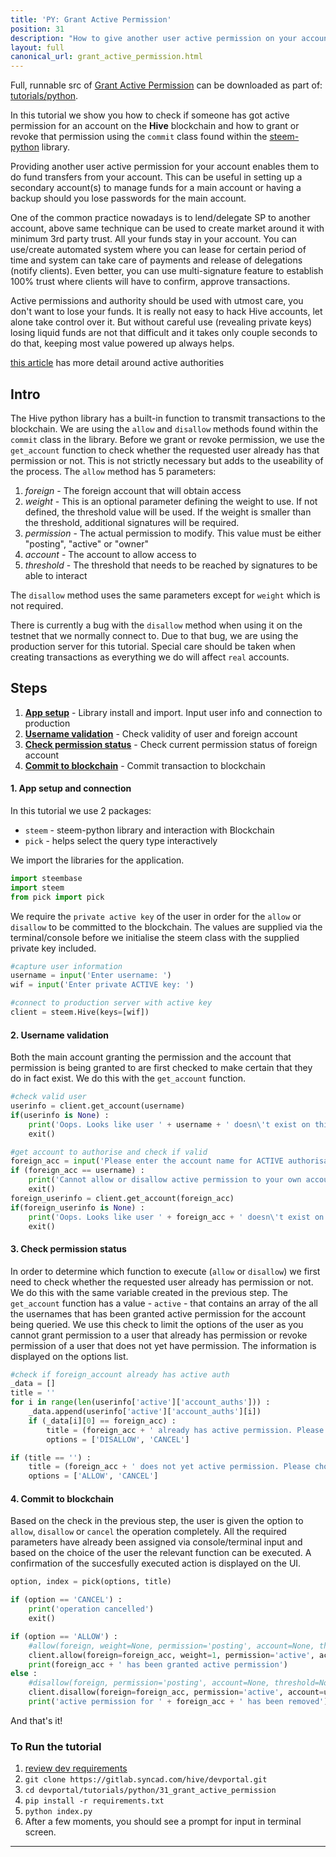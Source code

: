 ```yaml
---
title: 'PY: Grant Active Permission'
position: 31
description: "How to give another user active permission on your account using Python."
layout: full
canonical_url: grant_active_permission.html
---              
```

<span class="fa-pull-left top-of-tutorial-repo-link"><span class="first-word">Full</span>, runnable src of [Grant Active Permission](https://gitlab.syncad.com/hive/devportal/-/tree/master/tutorials/python/tutorials/31_grant_active_permission) can be downloaded as part of: [tutorials/python](https://gitlab.syncad.com/hive/devportal/-/tree/master/tutorials/python).</span>
<br>



In this tutorial we show you how to check if someone has got active permission for an account on the **Hive** blockchain and how to grant or revoke that permission using the `commit` class found within the [steem-python](https://github.com/steemit/steem-python) library.

Providing another user active permission for your account enables them to do fund transfers from your account. This can be useful in setting up a secondary account(s) to manage funds for a main account or having a backup should you lose passwords for the main account.

One of the common practice nowadays is to lend/delegate SP to another account, above same technique can be used to create market around it with minimum 3rd party trust. All your funds stay in your account. You can use/create automated system where you can lease for certain period of time and system can take care of payments and release of delegations (notify clients). Even better, you can use multi-signature feature to establish 100% trust where clients will have to confirm, approve transactions.

Active permissions and authority should be used with utmost care, you don't want to lose your funds. It is really not easy to hack Hive accounts, let alone take control over it. But without careful use (revealing private keys) losing liquid funds are not that difficult and it takes only couple seconds to do that, keeping most value powered up always helps.

[this article](https://hive.blog/steem/@good-karma/steem-multi-authority-permissions-and-how-active-authority-works-part-2-f158813ec0ec1) has more detail around active authorities

## Intro

The Hive python library has a built-in function to transmit transactions to the blockchain. We are using the `allow` and `disallow` methods found within the `commit` class in the library. Before we grant or revoke permission, we use the `get_account` function to check whether the requested user already has that permission or not. This is not strictly necessary but adds to the useability of the process. The `allow` method has 5 parameters:

1.  _foreign_ - The foreign account that will obtain access
1.  _weight_ - This is an optional parameter defining the weight to use. If not defined, the threshold value will be used. If the weight is smaller than the threshold, additional signatures will be required.
1.  _permission_ - The actual permission to modify. This value must be either "posting", "active" or "owner"
1.  _account_ - The account to allow access to
1.  _threshold_ - The threshold that needs to be reached by signatures to be able to interact

The `disallow` method uses the same parameters except for `weight` which is not required.

There is currently a bug with the `disallow` method when using it on the testnet that we normally connect to. Due to that bug, we are using the production server for this tutorial. Special care should be taken when creating transactions as everything we do will affect `real` accounts.

## Steps

1.  [**App setup**](#setup) - Library install and import. Input user info and connection to production
1.  [**Username validation**](#username) - Check validity of user and foreign account
1.  [**Check permission status**](#status) - Check current permission status of foreign account
1.  [**Commit to blockchain**](#commit) - Commit transaction to blockchain

#### 1. App setup and connection <a name="setup"></a>

In this tutorial we use 2 packages:

- `steem` - steem-python library and interaction with Blockchain
- `pick` - helps select the query type interactively

We import the libraries for the application.

```python
import steembase
import steem
from pick import pick
```

We require the `private active key` of the user in order for the `allow` or `disallow` to be committed to the blockchain. The values are supplied via the terminal/console before we initialise the steem class with the supplied private key included.

```python
#capture user information
username = input('Enter username: ')
wif = input('Enter private ACTIVE key: ')

#connect to production server with active key
client = steem.Hive(keys=[wif])
```

#### 2. Username validation <a name="username"></a>

Both the main account granting the permission and the account that permission is being granted to are first checked to make certain that they do in fact exist. We do this with the `get_account` function.

```python
#check valid user
userinfo = client.get_account(username)
if(userinfo is None) :
    print('Oops. Looks like user ' + username + ' doesn\'t exist on this chain!')
    exit()

#get account to authorise and check if valid
foreign_acc = input('Please enter the account name for ACTIVE authorisation: ')
if (foreign_acc == username) :
    print('Cannot allow or disallow active permission to your own account')
    exit()
foreign_userinfo = client.get_account(foreign_acc)
if(foreign_userinfo is None) :
    print('Oops. Looks like user ' + foreign_acc + ' doesn\'t exist on this chain!')
    exit()
```

#### 3. Check permission status <a name="status"></a>

In order to determine which function to execute (`allow` or `disallow`) we first need to check whether the requested user already has permission or not. We do this with the same variable created in the previous step. The `get_account` function has a value - `active` - that contains an array of the all the usernames that has been granted active permission for the account being queried. We use this check to limit the options of the user as you cannot grant permission to a user that already has permission or revoke permission of a user that does not yet have permission. The information is displayed on the options list.

```python
#check if foreign_account already has active auth
_data = []
title = ''
for i in range(len(userinfo['active']['account_auths'])) :
    _data.append(userinfo['active']['account_auths'][i])
    if (_data[i][0] == foreign_acc) :
        title = (foreign_acc + ' already has active permission. Please choose option from below list')
        options = ['DISALLOW', 'CANCEL']

if (title == '') :
    title = (foreign_acc + ' does not yet active permission. Please choose option from below list')
    options = ['ALLOW', 'CANCEL']
```

#### 4. Commit to blockchain <a name="commit"></a>

Based on the check in the previous step, the user is given the option to `allow`, `disallow` or `cancel` the operation completely. All the required parameters have already been assigned via console/terminal input and based on the choice of the user the relevant function can be executed. A confirmation of the succesfully executed action is displayed on the UI.

```python
option, index = pick(options, title)

if (option == 'CANCEL') :
    print('operation cancelled')
    exit()

if (option == 'ALLOW') :
    #allow(foreign, weight=None, permission='posting', account=None, threshold=None)
    client.allow(foreign=foreign_acc, weight=1, permission='active', account=username, threshold=1)
    print(foreign_acc + ' has been granted active permission')
else :
    #disallow(foreign, permission='posting', account=None, threshold=None)
    client.disallow(foreign=foreign_acc, permission='active', account=username, threshold=1)
    print('active permission for ' + foreign_acc + ' has been removed')
```

And that's it!

### To Run the tutorial

1.  [review dev requirements](getting_started.html)
1.  `git clone https://gitlab.syncad.com/hive/devportal.git`
1.  `cd devportal/tutorials/python/31_grant_active_permission`
1.  `pip install -r requirements.txt`
1.  `python index.py`
1.  After a few moments, you should see a prompt for input in terminal screen.


---
